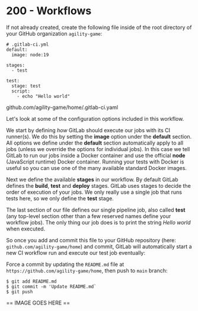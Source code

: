 # 200 - Workflows

If not already created, create the following file inside of the root directory of your GitHub organization ```agility-game```:

```
# .gitlab-ci.yml
default:
  image: node:19

stages:
  - test

test:
  stage: test
  script:
    - echo "Hello world"
```

github.com/agility-game/home/.gitlab-ci.yaml

Let's look at some of the configuration options included in this workflow. 

We start by defining *how* GitLab should execute our jobs with its CI runner(s). We do this by setting the **image** option under the **default** section. All options we define under the **default** section automatically apply to all jobs (unless we override the options for individual jobs). In this case we tell GitLab to run our jobs inside a Docker container and use the official **node** (JavaScript runtime) Docker container. Running your tests with Docker is useful so you can use one of the many available standard Docker images.

Next we define the available **stages** in our workflow. By default GitLab defines the **build**, **test** and **deploy** stages. GitLab uses stages to decide the order of execution of your jobs. We only really use a single job that runs tests here, so we only define the **test** stage.

The last section of our file defines our single pipeline job, also called **test** (any top-level section other than a few reserved names define your workflow jobs). The only thing our job does is to print the string *Hello world* when executed.

So once you add and commit this file to your GitHub repository (here: ```github.com/agility-game/home```) and commit, GitLab will automatically start a new CI workflow run and execute our test job eventually:

Force a commit by updating the ```README.md``` file at ```https://github.com/agility-game/home```, then push to ```main``` branch:

```
$ git add README.md
$ git commit -m 'Update README.md`
$ git push
```

== IMAGE GOES HERE ==
